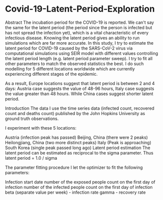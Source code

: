 # Covid-19-Latent-Period-Exploration

Abstract
The incubation period for the COVID-19 is reported. We can't say the same for the latent period (the period since the person is infected but has not spread the infection yet), which is a vital characteristic of every infectious disease. Knowing the latent period gives an ability to run simulations which are far more accurate. In this study, I try to estimate the latent period for COVID-19 caused by the SARS-CoV-2 virus via computational simulations using SEIR model with different values controlling the latent period length (e.g. latent period parameter sweep). I try to fit all other parameters to match the observed statistics the best. I do such modelling for 5 different locations worldwide which are currently experiencing different stages of the epidemic.

As a result, Europe locations suggest that latent period is between 2 and 4 days: Austria case suggests the value of 48-96 hours, Italy case suggests the value greater than 48 hours. While China cases suggest shorter latent period.

Introduction
The data
I use the time series data (infected count, recovered count and deaths count) published by the John Hopkins University as ground truth observations.

I experiment with these 5 locations:

Austria (infection peak has passed)
Beijing, China (there were 2 peaks)
Heilongjiang, China (two more distinct peaks)
Italy (Peak is approaching)
South Korea (single peak passed long ago)
Latent period estimation
The latent period can be estimated as reciprocal to the sigma parameter. Thus latent period = 1.0 / sigma

The parameter fitting procedure
I let the optimizer to fit the following parameters:

Infection start date
number of the exposed people count on the first day of infection
number of the infected people count on the first day of infection
beta (separate value per week) - infection rate
gamma - recovery rate
